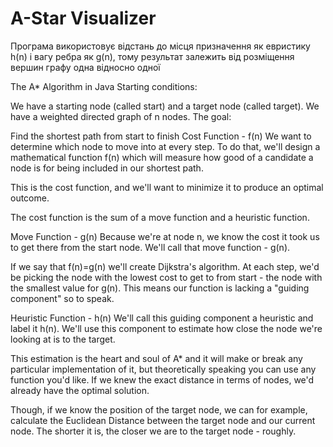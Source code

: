 # A-Star Visualizer

Програма використовує відстань до місця призначення як евристику h(n) і вагу ребра як g(n), тому результат залежить від розміщення вершин графу одна відносно одної


The A* Algorithm in Java
Starting conditions:

We have a starting node (called start) and a target node (called target).
We have a weighted directed graph of n nodes.
The goal:

Find the shortest path from start to finish
Cost Function - f(n)
We want to determine which node to move into at every step. To do that, we'll design a mathematical function f(n) which will measure how good of a candidate a node is for being included in our shortest path.

This is the cost function, and we'll want to minimize it to produce an optimal outcome.

The cost function is the sum of a move function and a heuristic function.

Move Function - g(n)
Because we're at node n, we know the cost it took us to get there from the start node. We'll call that move function - g(n).

If we say that f(n)=g(n) we'll create Dijkstra's algorithm. At each step, we'd be picking the node with the lowest cost to get to from start - the node with the smallest value for g(n). This means our function is lacking a "guiding component" so to speak.

Heuristic Function - h(n)
We'll call this guiding component a heuristic and label it h(n). We'll use this component to estimate how close the node we're looking at is to the target.

This estimation is the heart and soul of A* and it will make or break any particular implementation of it, but theoretically speaking you can use any function you'd like. If we knew the exact distance in terms of nodes, we'd already have the optimal solution.

Though, if we know the position of the target node, we can for example, calculate the Euclidean Distance between the target node and our current node. The shorter it is, the closer we are to the target node - roughly.

